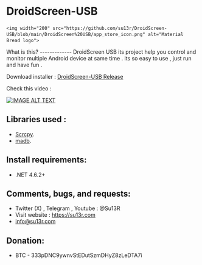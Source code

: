 # DroidScreen-USB
<p align="center">

    <img width="200" src="https://github.com/su13r/DroidScreen-USB/blob/main/DroidScreen%20USB/app_store_icon.png" alt="Material Bread logo">

</p>
What is this?
-------------
DroidScreen USB its project help you control and monitor multiple Android device at same time .
its so easy to use , just run and have fun .

Download installer : [DroidScreen-USB Release](https://github.com/su13r/DroidScreen-USB/releases/tag/android)

Check this video : 

[![IMAGE ALT TEXT](http://img.youtube.com/vi/2B4edRAVkRs/0.jpg)](http://www.youtube.com/watch?v=2B4edRAVkRs "DroidScreen-USB")
<br>

Libraries used :
--------------------------------

* [Scrcpy](https://github.com/Genymobile/scrcpy).
* [madb](https://github.com/quamotion/madb).

Install requirements:
-------------------------
* .NET 4.6.2+


Comments, bugs, and requests:
-----------------------------
* Twitter (X) , Telegram , Youtube : @Su13R
* Visit website : https://su13r.com
* info@su13r.com

Donation:
-------
* BTC - 333pDNC9ywnvStEDutSzmDHyZ8zLeDTA7i
